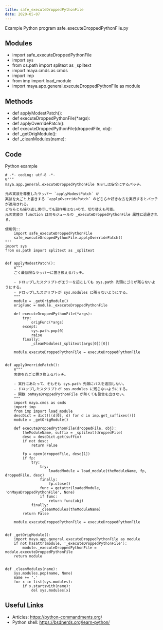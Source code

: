 ```yaml
---
title: safe_executeDroppedPythonFile
date: 2020-05-07
---
```

Example Python program safe_executeDroppedPythonFile.py

## Modules

* import safe_executeDroppedPythonFile
* import sys
* from os.path import splitext as _splitext
* import maya.cmds as cmds
* import imp
* from imp import load_module
* import maya.app.general.executeDroppedPythonFile as module

## Methods

* def applyModestPatch():
* def executeDroppedPythonFile(*args):
* def applyOverridePatch():
* def executeDroppedPythonFile(droppedFile, obj):
* def _getOrigModule():
* def _cleanModules(name):

## Code

Python example

    # -*- coding: utf-8 -*-
    u"""
    maya.app.general.executeDroppedPythonFile を少しは安全にするパッチ。
    
    元の実装を尊重したラッパー `applyModestPatch` か
    実装を丸ごと上書きする `applyOverridePatch` のどちらか好きな方を実行するとパッチが適用される。
    どちらとも繰り返し実行しても副作用はないので、切り替えも可能。
    元の実装の function は同モジュールの _executeDroppedPythonFile 属性に退避される。
    
    使用例::
        import safe_executeDroppedPythonFile
        safe_executeDroppedPythonFile.applyOverridePatch()
    """
    import sys
    from os.path import splitext as _splitext
    
    
    def applyModestPatch():
        u"""
        ごく最低限なラッパーに置き換えるパッチ。
    
        - ドロップしたスクリプトがエラーを起こしても sys.path 先頭にゴミが残らないようにする。
        - ドロップしたスクリプトが sys.modules に残らないようにする。
        """
        module = _getOrigModule()
        origFunc = module._executeDroppedPythonFile
    
        def executeDroppedPythonFile(*args):
            try:
                origFunc(*args)
            except:
                sys.path.pop(0)
                raise
            finally:
                _cleanModules(_splitext(args[0])[0])
    
        module.executeDroppedPythonFile = executeDroppedPythonFile
    
    
    def applyOverridePatch():
        u"""
        実装を丸ごと置き換えるパッチ。
    
        - 実行にあたって、そもそも sys.path 先頭にパスを追加しない。
        - ドロップしたスクリプトが sys.modules に残らないようにする。
        - 関数 onMayaDroppedPythonFile が無くても警告を出さない。
        """
        import maya.cmds as cmds
        import imp
        from imp import load_module
        descDict = dict([(d[0], d) for d in imp.get_suffixes()])
        module = _getOrigModule()
    
        def executeDroppedPythonFile(droppedFile, obj):
            theModuleName, suffix = _splitext(droppedFile)
            desc = descDict.get(suffix)
            if not desc:
                return False
    
            fp = open(droppedFile, desc[1])
            if fp:
                try:
                    try:
                        loadedModule = load_module(theModuleName, fp, droppedFile, desc)
                    finally:
                        fp.close()
                    func = getattr(loadedModule, 'onMayaDroppedPythonFile', None)
                    if func:
                        return func(obj)
                finally:
                    _cleanModules(theModuleName)
            return False
    
        module.executeDroppedPythonFile = executeDroppedPythonFile
    
    
    def _getOrigModule():
        import maya.app.general.executeDroppedPythonFile as module
        if not hasattr(module, '_executeDroppedPythonFile'):
            module._executeDroppedPythonFile = module.executeDroppedPythonFile
        return module
    
    
    def _cleanModules(name):
        sys.modules.pop(name, None)
        name += '.'
        for x in list(sys.modules):
            if x.startswith(name):
                del sys.modules[x]
    

## Useful Links

- Articles: https://python-commandments.org/
- Python shell: https://bsdnerds.org/learn-python/
